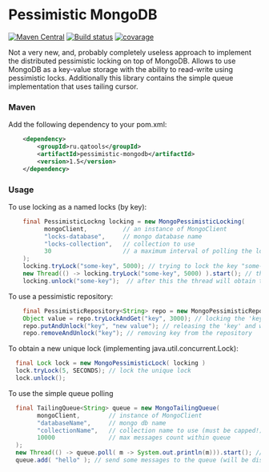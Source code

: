 # Pessimistic MongoDB
[![Maven Central](https://maven-badges.herokuapp.com/maven-central/ru.qatools/pessimistic-mongodb/badge.svg?style=flat)](https://maven-badges.herokuapp.com/maven-central/ru.qatools/pessimistic-mongodb) 
[![Build status](http://ci.qatools.ru/job/pessimistic-mongodb_pull-request/badge/icon)](http://ci.qatools.ru/job/pessimistic-mongodb_pull-request/) [![covarage](https://img.shields.io/sonar/http/sonar.qatools.ru/ru.qatools:pessimistic-mongodb/coverage.svg?style=flat)](http://sonar.qatools.ru/dashboard/index/2302)

Not a very new, and, probably completely useless approach to implement the distributed pessimistic locking on top of MongoDB.
Allows to use MongoDB as a key-value storage with the ability to read-write using pessimistic locks.
Additionally this library contains the simple queue implementation that uses tailing cursor.

### Maven

Add the following dependency to your pom.xml:
```xml
    <dependency>
        <groupId>ru.qatools</groupId>
        <artifactId>pessimistic-mongodb</artifactId>
        <version>1.5</version>
    </dependency>
```

### Usage
To use locking as a named locks (by key):
```java
    final PessimisticLockng locking = new MongoPessimisticLocking(
          mongoClient,          // an instance of MongoClient
          "locks-database",     // mongo database name
          "locks-collection",   // collection to use
          30                    // a maximum interval of polling the locks (ms)
    );
    locking.tryLock("some-key", 5000); // trying to lock the key "some-key" with 5s timeout
    new Thread(() -> locking.tryLock("some-key", 5000) ).start(); // thread will wait for 5s 
    locking.unlock("some-key");  // after this the thread will obtain the lock forever
```

To use a pessimistic repository:
```java
    final PessimisticRepository<String> repo = new MongoPessimisticRepository<String>( locking );
    Object value = repo.tryLockAndGet("key", 3000); // locking the 'key'
    repo.putAndUnlock("key", "new value"); // releasing the 'key' and writing 'new value' to the repository
    repo.removeAndUnlock("key"); // removing key from the repository
```

To obtain a new unique lock (implementing java.util.concurrent.Lock):
```java
  final Lock lock = new MongoPessimisticLock( locking )
  lock.tryLock(5, SECONDS); // lock the unique lock
  lock.unlock();
```

To use the simple queue polling
```java
  final TailingQueue<String> queue = new MongoTailingQueue( 
        mongoClient,        // instance of MongoClient
        "databaseName",     // mongo db name
        "collectionName",   // collection name to use (must be capped!)
        10000               // max messages count within queue
  );
  new Thread(() -> queue.poll( m -> System.out.println(m))).start(); // launch polling thread
  queue.add( "hello" ); // send some messages to the queue (will be displayed on console)
```
